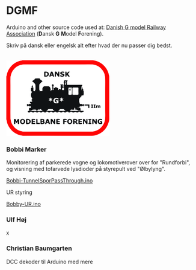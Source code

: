 # DGMF
Arduino and other source code used at: [Danish G model Railway Association](https://danskgmodelforening.dk/) (**D**ansk **G** **M**odel **F**orening).

Skriv på dansk eller engelsk alt efter hvad der nu passer dig bedst.

<br/>

<img src="https://github.com/MTD2A/DGMF/blob/main/billeder/DGMF-logo.jpg" height="200" width="274">

<br/>

### Bobbi Marker

Monitorering af parkerede vogne og lokomotiverover over for "Rundforbi", og visning med tofarvede lysdioder på styrepult ved "Ølbylyng".

[Bobbi-TunnelSporPassThrough.ino](https://github.com/MTD2A/DGMF/blob/main/kildetekst/Bobbi-TunnelSporPassThrough.ino)

UR styring

[Bobby-UR.ino](https://github.com/MTD2A/DGMF/blob/main/kildetekst/Bobby-UR.ino)


### Ulf Høj

`X`

### Christian Baumgarten 

DCC dekoder til Arduino med mere
